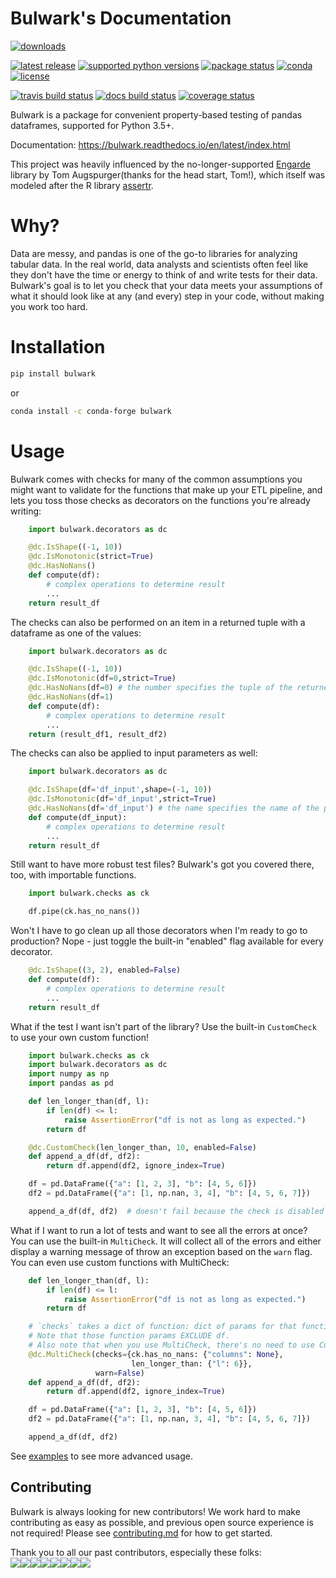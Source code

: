 Bulwark's Documentation
========================================
<a href="https://pypi.org/project/bulwark/"><img src="https://img.shields.io/pypi/dm/bulwark?style=for-the-badge" alt="downloads" /></a>  

<a href="https://pypi.org/project/bulwark/"><img src="https://img.shields.io/pypi/v/bulwark?style=for-the-badge" alt="latest release" /></a>
<a href="https://pypi.org/project/bulwark/"><img src="https://img.shields.io/pypi/pyversions/bulwark?style=for-the-badge" alt="supported python versions" /></a>
<a href="https://pypi.org/project/bulwark/"><img src="https://img.shields.io/pypi/status/bulwark?style=for-the-badge" alt="package status" /></a>
<a href="https://anaconda.org/conda-forge/bulwark"><img src="https://img.shields.io/conda/pn/conda-forge/bulwark?style=for-the-badge" alt="conda" /></a>
<a href="https://github.com/ZaxR/bulwark/blob/master/LICENSE"><img src="https://img.shields.io/pypi/l/bulwark?style=for-the-badge" alt="license" /></a>

<a href="https://travis-ci.com/ZaxR/bulwark"><img src="https://img.shields.io/travis/com/ZaxR/bulwark?style=for-the-badge" alt="travis build status" /></a>
<a href="https://bulwark.readthedocs.io/en/latest/"><img src="https://img.shields.io/readthedocs/bulwark/latest?style=for-the-badge" alt="docs build status" /></a>
<a href="https://codecov.io/gh/ZaxR/bulwark"><img src="https://img.shields.io/codecov/c/github/zaxr/bulwark?style=for-the-badge&token=79c0ebb7eba84f56845fbc3073a0cb18" alt="coverage status" /></a>

Bulwark is a package for convenient property-based testing of pandas dataframes,
supported for Python 3.5+.

Documentation: https://bulwark.readthedocs.io/en/latest/index.html

This project was heavily influenced by the no-longer-supported [Engarde](https://github.com/TomAugspurger/engarde) library
by Tom Augspurger(thanks for the head start, Tom!),
which itself was modeled after
the R library [assertr](https://github.com/ropenscilabs/assertr).

Why?
====

Data are messy, and pandas is one of the go-to libraries for analyzing tabular data.
In the real world,
data analysts and scientists often feel like they don't have the time or energy
to think of and write tests for their data.
Bulwark's goal is to let you check
that your data meets your assumptions of what it should look like
at any (and every) step in your code,
without making you work too hard.

Installation
=============

```bash
pip install bulwark
```

or

```bash
conda install -c conda-forge bulwark
```

Usage
=====

Bulwark comes with checks for many of the common assumptions you might want to validate
for the functions that make up your ETL pipeline,
and lets you toss those checks as decorators
on the functions you're already writing:

```python
    import bulwark.decorators as dc

    @dc.IsShape((-1, 10))
    @dc.IsMonotonic(strict=True)
    @dc.HasNoNans()
    def compute(df):
        # complex operations to determine result
        ...
    return result_df
```

The checks can also be performed on an item in a returned tuple with a dataframe as 
one of the values:
```python
    import bulwark.decorators as dc

    @dc.IsShape((-1, 10))
    @dc.IsMonotonic(df=0,strict=True)
    @dc.HasNoNans(df=0) # the number specifies the tuple of the returned list/tuple
    @dc.HasNoNans(df=1)
    def compute(df):
        # complex operations to determine result
        ...
    return (result_df1, result_df2)
```
The checks can also be applied to input parameters as well:
```python
    import bulwark.decorators as dc

    @dc.IsShape(df='df_input',shape=(-1, 10))
    @dc.IsMonotonic(df='df_input',strict=True)
    @dc.HasNoNans(df='df_input') # the name specifies the name of the parameter
    def compute(df_input):
        # complex operations to determine result
        ...
    return result_df
```

Still want to have more robust test files?
Bulwark's got you covered there, too, with importable functions.

```python
    import bulwark.checks as ck

    df.pipe(ck.has_no_nans())
```

Won't I have to go clean up all those decorators when I'm ready to go to production?
Nope - just toggle the built-in "enabled" flag available for every decorator.

```python
    @dc.IsShape((3, 2), enabled=False)
    def compute(df):
        # complex operations to determine result
        ...
    return result_df
```

What if the test I want isn't part of the library?
Use the built-in `CustomCheck` to use your own custom function!

```python
    import bulwark.checks as ck
    import bulwark.decorators as dc
    import numpy as np
    import pandas as pd

    def len_longer_than(df, l):
        if len(df) <= l:
            raise AssertionError("df is not as long as expected.")
        return df

    @dc.CustomCheck(len_longer_than, 10, enabled=False)
    def append_a_df(df, df2):
        return df.append(df2, ignore_index=True)

    df = pd.DataFrame({"a": [1, 2, 3], "b": [4, 5, 6]})
    df2 = pd.DataFrame({"a": [1, np.nan, 3, 4], "b": [4, 5, 6, 7]})

    append_a_df(df, df2)  # doesn't fail because the check is disabled
```

What if I want to run a lot of tests and want to see all the errors at once?
You can use the built-in `MultiCheck`.
It will collect all of the errors
and either display a warning message of throw an exception based on the `warn` flag.
You can even use custom functions with MultiCheck:

```python
    def len_longer_than(df, l):
        if len(df) <= l:
            raise AssertionError("df is not as long as expected.")
        return df

    # `checks` takes a dict of function: dict of params for that function.
    # Note that those function params EXCLUDE df.
    # Also note that when you use MultiCheck, there's no need to use CustomCheck - just feed in the function.
    @dc.MultiCheck(checks={ck.has_no_nans: {"columns": None},
                           len_longer_than: {"l": 6}},
                   warn=False)
    def append_a_df(df, df2):
        return df.append(df2, ignore_index=True)

    df = pd.DataFrame({"a": [1, 2, 3], "b": [4, 5, 6]})
    df2 = pd.DataFrame({"a": [1, np.nan, 3, 4], "b": [4, 5, 6, 7]})

    append_a_df(df, df2)
```

See [examples](https://bulwark.readthedocs.io/en/latest/examples.html) to see more advanced usage.

## Contributing

Bulwark is always looking for new contributors!
We work hard to make contributing as easy as possible,
and previous open source experience is not required!
Please see [contributing.md](docs/contributing.md) for how to get started.

Thank you to all our past contributors, especially these folks:  
[![](https://sourcerer.io/fame/ZaxR/ZaxR/bulwark/images/0)](https://sourcerer.io/fame/ZaxR/ZaxR/bulwark/links/0)[![](https://sourcerer.io/fame/ZaxR/ZaxR/bulwark/images/1)](https://sourcerer.io/fame/ZaxR/ZaxR/bulwark/links/1)[![](https://sourcerer.io/fame/ZaxR/ZaxR/bulwark/images/2)](https://sourcerer.io/fame/ZaxR/ZaxR/bulwark/links/2)[![](https://sourcerer.io/fame/ZaxR/ZaxR/bulwark/images/3)](https://sourcerer.io/fame/ZaxR/ZaxR/bulwark/links/3)[![](https://sourcerer.io/fame/ZaxR/ZaxR/bulwark/images/4)](https://sourcerer.io/fame/ZaxR/ZaxR/bulwark/links/4)[![](https://sourcerer.io/fame/ZaxR/ZaxR/bulwark/images/5)](https://sourcerer.io/fame/ZaxR/ZaxR/bulwark/links/5)[![](https://sourcerer.io/fame/ZaxR/ZaxR/bulwark/images/6)](https://sourcerer.io/fame/ZaxR/ZaxR/bulwark/links/6)[![](https://sourcerer.io/fame/ZaxR/ZaxR/bulwark/images/7)](https://sourcerer.io/fame/ZaxR/ZaxR/bulwark/links/7)
